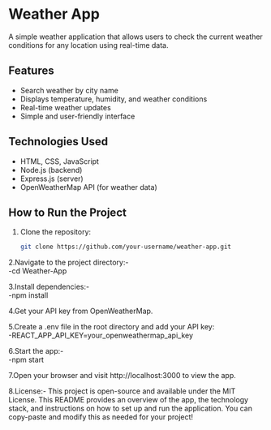 # Weather App

A simple weather application that allows users to check the current weather conditions for any location using real-time data.

## Features
- Search weather by city name
- Displays temperature, humidity, and weather conditions
- Real-time weather updates
- Simple and user-friendly interface

## Technologies Used
- HTML, CSS, JavaScript
- Node.js (backend)
- Express.js (server)
- OpenWeatherMap API (for weather data)

## How to Run the Project
1. Clone the repository:
   ```bash
   git clone https://github.com/your-username/weather-app.git
2.Navigate to the project directory:-  
  -cd Weather-App
                
3.Install dependencies:-  
-npm install

4.Get your API key from OpenWeatherMap.

5.Create a .env file in the root directory and add your API key:   
-REACT_APP_API_KEY=your_openweathermap_api_key

6.Start the app:-   
-npm start

7.Open your browser and visit http://localhost:3000 to view the app.

8.License:-
This project is open-source and available under the MIT License.
This README provides an overview of the app, the technology stack, and instructions on how to set up and run the application. You can copy-paste and modify this as needed for your project!


